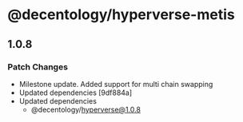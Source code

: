 # @decentology/hyperverse-metis

## 1.0.8
### Patch Changes

- Milestone update. Added support for multi chain swapping
- Updated dependencies [9df884a]
- Updated dependencies
  - @decentology/hyperverse@1.0.8
